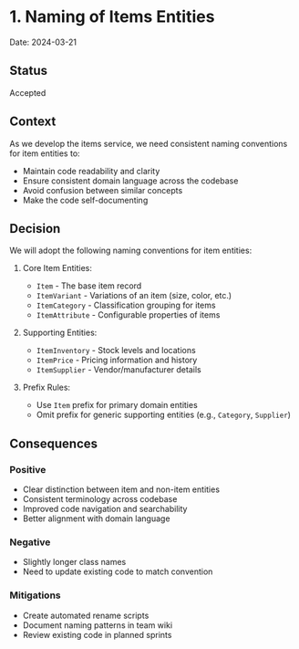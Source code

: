 # 1. Naming of Items Entities

Date: 2024-03-21

## Status

Accepted

## Context

As we develop the items service, we need consistent naming conventions for item entities to:
- Maintain code readability and clarity
- Ensure consistent domain language across the codebase
- Avoid confusion between similar concepts
- Make the code self-documenting

## Decision

We will adopt the following naming conventions for item entities:

1. Core Item Entities:
   - `Item` - The base item record
   - `ItemVariant` - Variations of an item (size, color, etc.)
   - `ItemCategory` - Classification grouping for items
   - `ItemAttribute` - Configurable properties of items

2. Supporting Entities:
   - `ItemInventory` - Stock levels and locations
   - `ItemPrice` - Pricing information and history
   - `ItemSupplier` - Vendor/manufacturer details

3. Prefix Rules:
   - Use `Item` prefix for primary domain entities
   - Omit prefix for generic supporting entities (e.g., `Category`, `Supplier`)

## Consequences

### Positive
- Clear distinction between item and non-item entities
- Consistent terminology across codebase
- Improved code navigation and searchability
- Better alignment with domain language

### Negative
- Slightly longer class names
- Need to update existing code to match convention

### Mitigations
- Create automated rename scripts
- Document naming patterns in team wiki
- Review existing code in planned sprints